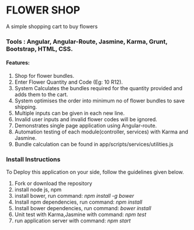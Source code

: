# FLOWER SHOP
A simple shopping cart to buy flowers

### Tools : Angular, Angular-Route, Jasmine, Karma, Grunt, Bootstrap, HTML, CSS.

#### Features:
  1. Shop for flower bundles.
  2. Enter Flower Quantity and Code (Eg: 10 R12).
  3. System Calculates the bundles required for the quantity provided and adds them to the cart.
  4. System optimises the order into minimum no of flower bundles to save shipping.
  5. Multiple inputs can be given in each new line.
  6. Invalid user inputs and invalid flower codes will be ignored.
  7. Demonstrates single page application using Angular-route.
  8. Automation testing of each module(controller, services) with Karma and Jasmine.
  9. Bundle calculation can be found in app/scripts/services/utilities.js


### Install Instructions
To Deploy this application on your side, follow the guidelines given below.
  1. Fork or download the repository
  2. install node js, npm
  3. install bower, run command: *npm install -g bower* 
  4. Install npm dependencies, run command: *npm install*
  5. Install bower dependencies, run command: *bower install*
  6. Unit test with Karma,Jasmine with command: *npm test*
  7. run application server with command: *npm start*

